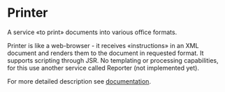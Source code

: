 # Printer

A service «to print» documents into various office formats.

Printer is like a web-browser - it receives «instructions» in an XML document and renders them to the document in requested format.
It supports scripting through JSR.
No templating or processing capabilities, for this use another service called Reporter (not implemented yet).

For more detailed description see [documentation](./docs/index.md).
